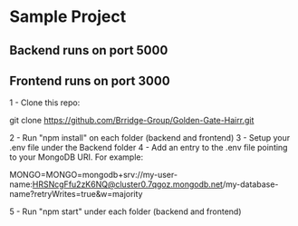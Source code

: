# Sample Project
## Backend runs on port 5000
## Frontend runs on port 3000

1 - Clone this repo:

git clone https://github.com/Brridge-Group/Golden-Gate-Hairr.git

2 - Run "npm install" on each folder (backend and frontend)
3 - Setup your .env file under the Backend folder
4 - Add an entry to the .env file pointing to your MongoDB URI. For example:

MONGO=MONGO=mongodb+srv://my-user-name:HRSNcgFfu2zK6NQ@cluster0.7qgoz.mongodb.net/my-database-name?retryWrites=true&w=majority

5 - Run "npm start" under each folder (backend and frontend)